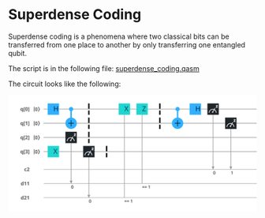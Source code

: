 # Superdense Coding

Superdense coding is a phenomena where two classical bits can be transferred from one place to another by only transferring one entangled qubit.


The script is in the following file: [superdense_coding.qasm](./superdense_coding.qasm)

The circuit looks like the following: 


![Superdense Coding Circuit](./superdense_coding.svg)

